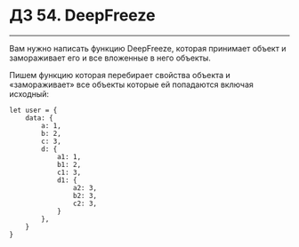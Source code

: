 # ДЗ 54. DeepFreeze

<hr>

Вам нужно написать функцию DeepFreeze, которая принимает объект и замораживает его и все вложенные в него объекты.

Пишем функцию которая перебирает свойства объекта и «замораживает» все объекты которые ей попадаются включая исходный:

```
let user = {
    data: {
        a: 1,
        b: 2,
        c: 3,
        d: {
            a1: 1,
            b1: 2,
            c1: 3,
            d1: {
                a2: 3,
                b2: 3,
                c2: 3,
            }
        },
    }
}
```